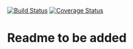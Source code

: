 [![Build Status](https://travis-ci.com/encased-dev/encased-contracts.svg?branch=master)](https://travis-ci.com/encased-dev/encased-contracts)
[![Coverage Status](https://coveralls.io/repos/github/encased-dev/encased-contracts/badge.svg)](https://coveralls.io/github/encased-dev/encased-contracts)
# Readme to be added
